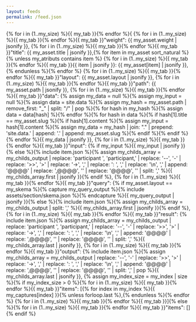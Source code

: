 ```yaml
---
layout: feeds
permalink: /feed.json
---
```

{% for i in (1..my_size) %}{{ my_tab }}{% endfor %}{
{% for i in (1..my_size) %}{{ my_tab }}{% endfor %}{{ my_tab }}"weight": {{ my_asset.weight | jsonify }},
{% for i in (1..my_size) %}{{ my_tab }}{% endfor %}{{ my_tab }}"title": {{ my_asset.title | jsonify }},{% for item in my_asset sort_natural %}{% unless my_atributs contains item %} 
{% for i in (1..my_size) %}{{ my_tab }}{% endfor %}{{ my_tab }}{{ item | jsonify }}: {{ my_asset[item] | jsonify }},{% endunless %}{% endfor %}
{% for i in (1..my_size) %}{{ my_tab }}{% endfor %}{{ my_tab }}"layout": {{ my_asset.layout | jsonify }},
{% for i in (1..my_size) %}{{ my_tab }}{% endfor %}{{ my_tab }}"path": {{ my_asset.path | jsonify }},
{% for i in (1..my_size) %}{{ my_tab }}{% endfor %}{{ my_tab }}"data": {% assign my_data = null %}{% assign my_input = null %}{% assign data = site.data %}{% assign my_hash = my_asset.path | remove_first: "_" | split: "/" | pop %}{% for hash in my_hash %}{% assign data = data[hash] %}{% endfor %}{% for hash in data %}{% if hash[1].title == my_asset.slug %}{% if hash[1].content %}{% assign my_input = hash[1].content %}{% assign my_data = my_hash | join: "." | prepend: 'site.data.' | append: '.' | append: my_asset.slug %}{% endif %}{% endif %}{% endfor %}{{ my_data | jsonify }},
{% for i in (1..my_size) %}{{ my_tab }}{% endfor %}{{ my_tab }}"input": {% if my_input %}{{ my_input | jsonify }}{% else %}{% include item.json %}{% assign my_childs_array = my_childs_output | replace: 'participant ', 'participant,' | replace: '--', '-' | replace: '>>', '>' | replace: '->', ',' | replace: ': ', ',' | replace: '\n', ',' | append: '@@@@' | replace: ',@@@@', '' | replace: '@@@@', '' | split: ',' %}{{ my_childs_array.first | jsonify }}{% endif %},
{% for i in (1..my_size) %}{{ my_tab }}{% endfor %}{{ my_tab }}"query": {% if my_asset.layout == my_skema %}{% capture my_query_output %}{% include assets/section/skema.json %}{% endcapture %}{{ my_query_output | jsonify }}{% else %}{% include item.json %}{% assign my_childs_array = my_childs_output | split: ',' %}{{ my_childs_array.first | jsonify }}{% endif %},
{% for i in (1..my_size) %}{{ my_tab }}{% endfor %}{{ my_tab }}"result": {% include item.json %}{% assign my_childs_array = my_childs_output | replace: 'participant ', 'participant,' | replace: '--', '-' | replace: '>>', '>' | replace: '->', ',' | replace: ': ', ',' | replace: '\n', ',' | append: '@@@@' | replace: ',@@@@', '' | replace: '@@@@', '' | split: ',' %}{{ my_childs_array.last | jsonify }},
{% for i in (1..my_size) %}{{ my_tab }}{% endfor %}{{ my_tab }}"output": {% include item.json %}{% assign my_childs_array = my_childs_output | replace: '--', '-' | replace: '>>', '>' | replace: '->', ',' | replace: ': ', ',' | replace: '\n', ',' | append: '@@@@' | replace: ',@@@@', '' | replace: '@@@@', '' | split: ',' | pop %}{{ my_childs_array.last | jsonify }},
{% assign my_index_size = my_index | size %}{% if my_index_size > 0 %}{% for i in (1..my_size) %}{{ my_tab }}{% endfor %}{{ my_tab }}"items": [{% for index in my_index %}{{ my_captures[index] }}{% unless forloop.last %},{% endunless %}{% endfor %}
{% for i in (1..my_size) %}{{ my_tab }}{% endfor %}{{ my_tab }}]{% else %}{% for i in (1..my_size) %}{{ my_tab }}{% endfor %}{{ my_tab }}"items": []{% endif %}
